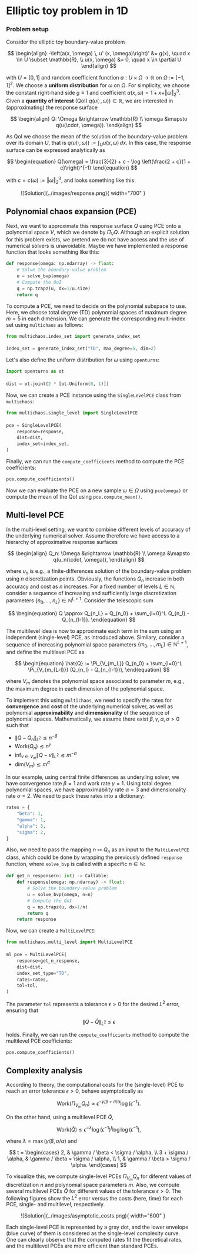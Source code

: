 # Elliptic toy problem in 1D

### Problem setup

Consider the elliptic toy boundary-value problem

$$
\begin{align}
-\left(a(x, \omega) \, u' (x, \omega)\right)' &= g(x), \quad x \in U \subset \mathbb{R}, \\
u(x, \omega) &= 0, \quad x \in \partial U
\end{align}
$$

with $U = [0, 1]$ and random coefficient function $a: U \times \Omega \rightarrow \mathbb{R}$ on $\Omega := [-1, 1]^2$.
We choose a **uniform distribution** for $\omega$ on $\Omega$.
For simplicity, we choose the constant right-hand side $g \equiv 1$ and coefficient $a(x, \omega) = 1 + x + \Vert \omega \Vert_2^3$.
Given a **quantity of interest** (QoI) $q(u(\cdot, \omega)) \in \mathbb{R}$, we are interested in (approximating) the response surface

$$
\begin{align}
    Q: \Omega &\rightarrow \mathbb{R} \\
    \omega &\mapsto q(u(\cdot, \omega)).
\end{align}
$$

As QoI we choose the mean of the solution of the boundary-value problem over its domain $U$, that is $q(u(\cdot, \omega)) := \int_U u(x, \omega) \, dx$.
In this case, the response surface can be expressed analytically as

$$
\begin{equation}
Q(\omega) = \frac{3}{2} + c - \log \left(\frac{2 + c}{1 + c}\right)^{-1}
\end{equation}
$$

with $c = c(\omega) := \Vert \omega \Vert_2^3$, and looks something like this:

<figure markdown="span">
  ![Solution](../images/response.png){ width="700" }
</figure>

## Polynomial chaos expansion (PCE)

Next, we want to approximate this response surface $Q$ using PCE onto a polynomial space $V$, which we denote by $\Pi_V Q$. 
Although an explicit solution for this problem exists, we pretend we do not have access and the use of numerical solvers is unavoidable.
Maybe we have implemented a response function that looks something like this:

```python
def response(omega: np.ndarray) -> float:
    # Solve the boundary-value problem
    u = solve_bvp(omega)
    # Compute the QoI
    q = np.trapz(u, dx=1/u.size)
    return q
```

To compute a PCE, we need to decide on the polynomial subspace to use.
Here, we choose total degree (TD) polynomial spaces of maximum degree $m=5$ in each dimension.
We can generate the corresponding multi-index set using `multichaos` as follows:
```python
from multichaos.index_set import generate_index_set

index_set = generate_index_set("TD", max_degree=5, dim=2)
```

Let's also define the uniform distribution for $\omega$ using `openturns`:

```python
import openturns as ot

dist = ot.joint(2 * [ot.Uniform(0, 1)])
```

Now, we can create a PCE instance using the `SingleLevelPCE` class from `multichaos`:

```python
from multichaos.single_level import SingleLevelPCE

pce = SingleLevelPCE(
    response=response,
    dist=dist,
    index_set=index_set,
)
```

Finally, we can run the `compute_coefficients` method to compute the PCE coefficients:

```python
pce.compute_coefficients()
```

Now we can evaluate the PCE on a new sample $\omega \in \Omega$ using `pce(omega)` or compute the mean of the QoI using `pce.compute_mean()`.


## Multi-level PCE

In the multi-level setting, we want to combine different levels of accuracy of the underlying numerical solver.
Assume therefore we have access to a hierarchy of approximative response surfaces

$$
\begin{align}
    Q_n: \Omega &\rightarrow \mathbb{R} \\
    \omega &\mapsto q(u_n(\cdot, \omega)),
\end{align}
$$

where $u_n$ is e.g., a finite-differences solution of the boundary-value problem using $n$ discretization points.
Obviously, the functions $Q_n$ increase in both accuracy and cost as $n$ increases.
For a fixed number of levels $L \in \mathbb{N}$, consider a sequence of increasing and sufficiently large discretization parameters $\{n_0, \ldots, n_L\} \in \mathbb{N}^{L+1}$. 
Consider the telescopic sum

$$
\begin{equation}
    Q \approx Q_{n_L} = Q_{n_0} + \sum_{l=0}^L Q_{n_l} - Q_{n_{l-1}}.
\end{equation}
$$

The multilevel idea is now to approximate each term in the sum using an independent (single-level) PCE, as introduced above.
Similary, consider a sequence of increasing polynomial space parameters $\{m_0, \ldots, m_L\} \in \mathbb{N}^{L+1}$,
and define the multilevel PCE as

$$
\begin{equation}
    \hat{Q} := \Pi_{V_{m_L}} Q_{n_0} + \sum_{l=0}^L \Pi_{V_{m_{L-l}}} (Q_{n_l} - Q_{n_{l-1}}),
\end{equation}
$$

where $V_m$ denotes the polynomial space associated to parameter $m$, e.g., the maximum degree in each dimension of the polynomial space.

To implement this using `multichaos`, we need to specify the rates for **convergence** and **cost** of the underlying numerical solver, as well as polynomial **approximability** and **dimensionality** of the sequence of polynomial spaces. Mathematically, we assume there exist $\beta, \gamma, \alpha, \sigma > 0$ such that

- $\|Q - Q_n\|_{L^2} \lesssim n^{-\beta}$
- $\text{Work}(Q_n) \lesssim n^{\gamma}$
- $\inf_{v \in V_m} \|Q - v\|_{L^2} \lesssim m^{-\alpha}$
- $\text{dim}(V_m) \lesssim m^{\sigma}$

In our example, using central finite differences as underyling solver, we have convergence rate $\beta = 1$ and work rate $\gamma = 1$.
Using total degree polynomial spaces, we have approximability rate $\alpha = 3$ and dimensionality rate $\sigma = 2$.
We need to pack these rates into a dictionary:

```python
rates = {
    "beta": 1,
    "gamma": 1,
    "alpha": 3,
    "sigma": 2,
}
```

Also, we need to pass the mapping $n \mapsto Q_n$ as an input to the `MultiLevelPCE` class, which could be done by wrapping the previously defined `response` function, where `solve_bvp` is called with a specific $n \in \mathbb{N}$:

```python
def get_n_response(n: int) -> Callable:
    def response(omega: np.ndarray) -> float:
        # Solve the boundary-value problem
        u = solve_bvp(omega, n=n)
        # Compute the QoI
        q = np.trapz(u, dx=1/n)
        return q
    return response
```

Now, we can create a `MultiLevelPCE`:

```python
from multichaos.multi_level import MultiLevelPCE

ml_pce = MultiLevelPCE(
    response=get_n_response,
    dist=dist,
    index_set_type="TD",
    rates=rates,
    tol=tol,
)
```

The parameter `tol` represents a tolerance $\epsilon > 0$ for the desired $L^2$ error, ensuring that

$$
\begin{equation}
    \|Q - \hat{Q}\|_{L^2} \leq \epsilon
\end{equation}
$$

holds. Finally, we can run the `compute_coefficients` method to compute the multilevel PCE coefficients:

```python
pce.compute_coefficients()
```

## Complexity analysis

According to theory, the computational costs for the (single-level) PCE to reach an error tolerance $\epsilon > 0$, behave asymptotically as

$$
\text{Work}(\Pi_{V_m} Q_n) \approx \epsilon^{- \gamma / \beta + \sigma / \alpha} \log \left(\epsilon^{-1}\right).
$$

On the other hand, using a multilevel PCE $\hat{Q}$,

$$
\begin{equation}
\text{Work} (\hat{Q}) \leq \epsilon^{- \lambda} \log (\epsilon^{-1})^t \log \log (\epsilon^{-1}),
\end{equation}
$$

where $\lambda = \max \left(\gamma / \beta,\, \sigma / \alpha\right)$ and

$$
t = \begin{cases}
    2, & \gamma / \beta < \sigma / \alpha, \\
    3 + \sigma / \alpha, & \gamma / \beta = \sigma / \alpha, \\
    1, & \gamma / \beta > \sigma / \alpha.
    \end{cases}
$$

To visualize this, we compute single-level PCEs $\Pi_{V_m} Q_n$ for diferent values of discretization $n$ and polynomial space parameters $m$.
Also, we compute several multilevel PCEs $\hat{Q}$ for different values of the tolerance $\epsilon > 0$.
The following figures show the $L^2$ error versus the costs (here, time) for each PCE, single- and multilevel, respectively.

<figure markdown="span">
  ![Solution](../images/asymptotic_costs.png){ width="600" }
</figure>

Each single-level PCE is represented by a gray dot, and the lower envelope (blue curve) of them is considered as the single-level complexity curve.
One can clearly observe that the computed rates fit the theoretical rates, and the multilevel PCEs are more efficient than standard PCEs.